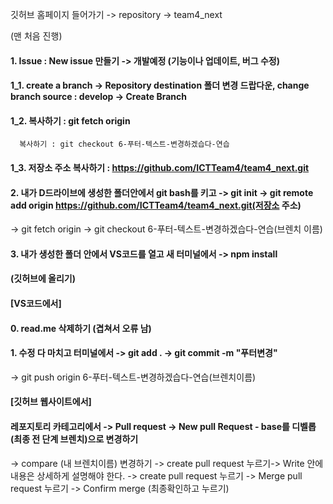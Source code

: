 
깃허브 홈페이지 들어가기 -> repository -> team4_next

(맨 처음 진행)

#### 1. Issue : New issue 만들기 -> 개발예정 (기능이나 업데이트, 버그 수정)
#### 1_1. create a branch -> Repository destination 폴더 변경 드랍다운, change branch source : develop -> Create Branch
#### 1_2. 복사하기 : git fetch origin 
      복사하기 : git checkout 6-푸터-텍스트-변경하겠습다-연습 
#### 1_3. 저장소 주소 복사하기 : https://github.com/ICTTeam4/team4_next.git

#### 2. 내가 D드라이브에 생성한 폴더안에서 git bash를 키고 -> git init -> git remote add origin https://github.com/ICTTeam4/team4_next.git(저장소 주소) 
-> git fetch origin -> git checkout 6-푸터-텍스트-변경하겠습다-연습(브렌치 이름)

#### 3. 내가 생성한 폴더 안에서 VS코드를 열고 새 터미널에서 -> npm install

#### (깃허브에 올리기)

#### [VS코드에서]

#### 0. read.me 삭제하기 (겹쳐서 오류 남)

#### 1. 수정 다 마치고 터미널에서 -> git add . -> git commit -m "푸터변경"
   -> git push origin 6-푸터-텍스트-변경하겠습다-연습(브렌치이름)

#### [깃허브 웹사이트에서]

#### 레포지토리 카테고리에서 -> Pull request -> New pull Request - base를 디벨롭(최종 전 단계 브렌치)으로 변경하기 
-> compare (내 브렌치이름) 변경하기 -> create pull request 누르기-> Write 안에 내용은 상세하게 설명해야 한다. 
-> create pull request 누르기 -> Merge pull request 누르기 -> Confirm merge (최종확인하고 누르기)

